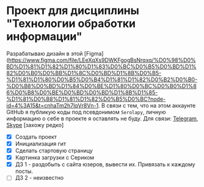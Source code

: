 
# Проект для дисциплины "**Технологии обработки информации**"
Разрабатываю дизайн в этой [Figma](https://www.figma.com/file/LEeXqXs9DWKFgogBsNrqxq/%D0%98%D0%BD%D1%81%D1%82%D1%80%D1%83%D0%BC%D0%B5%D0%BD%D1%82%D0%B0%D0%BB%D1%8C%D0%BD%D1%8B%D0%B5-%D1%81%D1%80%D0%B5%D0%B4%D1%81%D1%82%D0%B2%D0%B0-%D0%B8%D0%BD%D1%84%D0%BE%D1%80%D0%BC%D0%B0%D1%86%D0%B8%D0%BE%D0%BD%D0%BD%D1%8B%D1%85-%D1%81%D0%B8%D1%81%D1%82%D0%B5%D0%BC?node-id=4%3A15&t=cnhaTm2h7lqVr8Vn-1. В связи с тем, что на этом аккаунте GitHub я публикую коды под псевдонимом `Serolapy`, личную информацию о себе в проекте я оставлять не буду.
Для связи: [Telegram](https://t.me/serolapy), [Skype](https://join.skype.com/invite/zaw5Nvdx9aQU) [захожу редко]

 - [x] Создать проект
 - [X] Инициализация гит
 - [X] Сделать стартовую страницу
 - [X] Картинка загрузки с Сериком
 - [X] ДЗ 1 - раздобыть с сайта юзеров, вывести их. Привязать к каждому посты.
 - [ ] ДЗ 2 - неизвестно

